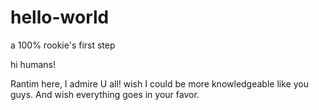# hello-world
a 100% rookie's  first step

hi humans!

Rantim here, I admire U all!
wish I could be more knowledgeable like you guys.
And  wish everything goes in your favor.

